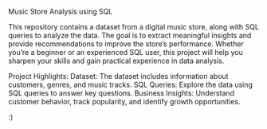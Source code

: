 Music Store Analysis using SQL

This repository contains a dataset from a digital music store, along with SQL queries to analyze the data. The goal is to extract meaningful insights and provide recommendations to improve the store’s performance. Whether you’re a beginner or an experienced SQL user, this project will help you sharpen your skills and gain practical experience in data analysis.

Project Highlights:
Dataset: The dataset includes information about customers, genres, and music tracks.
SQL Queries: Explore the data using SQL queries to answer key questions.
Business Insights: Understand customer behavior, track popularity, and identify growth opportunities.

:)
